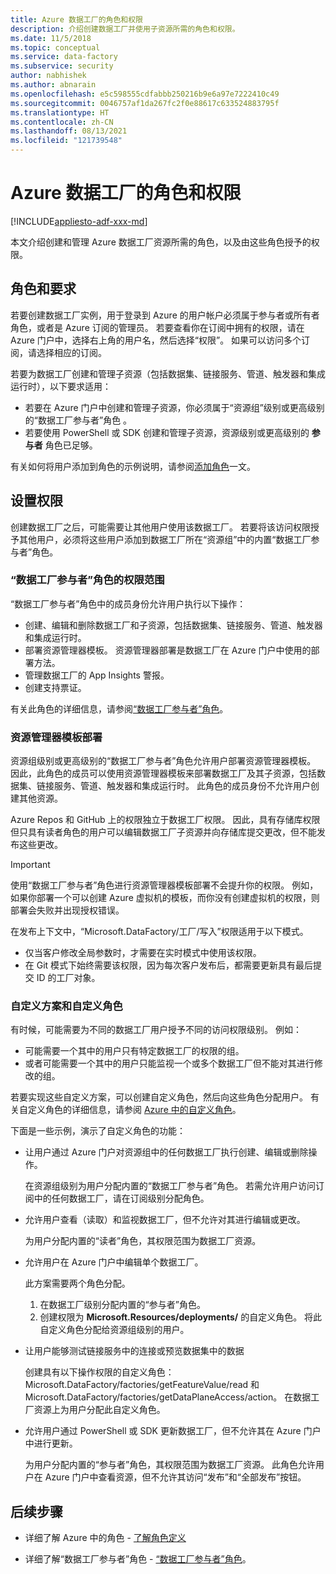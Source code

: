 ```yaml
---
title: Azure 数据工厂的角色和权限
description: 介绍创建数据工厂并使用子资源所需的角色和权限。
ms.date: 11/5/2018
ms.topic: conceptual
ms.service: data-factory
ms.subservice: security
author: nabhishek
ms.author: abnarain
ms.openlocfilehash: e5c598555cdfabbb250216b9e6a97e7222410c49
ms.sourcegitcommit: 0046757af1da267fc2f0e88617c633524883795f
ms.translationtype: HT
ms.contentlocale: zh-CN
ms.lasthandoff: 08/13/2021
ms.locfileid: "121739548"
---
```

# <a name="roles-and-permissions-for-azure-data-factory"></a>Azure 数据工厂的角色和权限

[!INCLUDE[appliesto-adf-xxx-md](includes/appliesto-adf-xxx-md.md)]


本文介绍创建和管理 Azure 数据工厂资源所需的角色，以及由这些角色授予的权限。

## <a name="roles-and-requirements"></a>角色和要求

若要创建数据工厂实例，用于登录到 Azure 的用户帐户必须属于参与者或所有者角色，或者是 Azure 订阅的管理员。   若要查看你在订阅中拥有的权限，请在 Azure 门户中，选择右上角的用户名，然后选择“权限”。 如果可以访问多个订阅，请选择相应的订阅。 

若要为数据工厂创建和管理子资源（包括数据集、链接服务、管道、触发器和集成运行时），以下要求适用：
- 若要在 Azure 门户中创建和管理子资源，你必须属于“资源组”级别或更高级别的“数据工厂参与者”角色 。
- 若要使用 PowerShell 或 SDK 创建和管理子资源，资源级别或更高级别的 **参与者** 角色已足够。

有关如何将用户添加到角色的示例说明，请参阅[添加角色](../cost-management-billing/manage/add-change-subscription-administrator.md)一文。

## <a name="set-up-permissions"></a>设置权限

创建数据工厂之后，可能需要让其他用户使用该数据工厂。 若要将该访问权限授予其他用户，必须将这些用户添加到数据工厂所在“资源组”中的内置“数据工厂参与者”角色。 

### <a name="scope-of-the-data-factory-contributor-role"></a>“数据工厂参与者”角色的权限范围

“数据工厂参与者”角色中的成员身份允许用户执行以下操作：
- 创建、编辑和删除数据工厂和子资源，包括数据集、链接服务、管道、触发器和集成运行时。
- 部署资源管理器模板。 资源管理器部署是数据工厂在 Azure 门户中使用的部署方法。
- 管理数据工厂的 App Insights 警报。
- 创建支持票证。

有关此角色的详细信息，请参阅[“数据工厂参与者”角色](../role-based-access-control/built-in-roles.md#data-factory-contributor)。

### <a name="resource-manager-template-deployment"></a>资源管理器模板部署

资源组级别或更高级别的“数据工厂参与者”角色允许用户部署资源管理器模板。 因此，此角色的成员可以使用资源管理器模板来部署数据工厂及其子资源，包括数据集、链接服务、管道、触发器和集成运行时。 此角色的成员身份不允许用户创建其他资源。

Azure Repos 和 GitHub 上的权限独立于数据工厂权限。 因此，具有存储库权限但只具有读者角色的用户可以编辑数据工厂子资源并向存储库提交更改，但不能发布这些更改。


> [!IMPORTANT]
> 使用“数据工厂参与者”角色进行资源管理器模板部署不会提升你的权限。 例如，如果你部署一个可以创建 Azure 虚拟机的模板，而你没有创建虚拟机的权限，则部署会失败并出现授权错误。

   在发布上下文中，“Microsoft.DataFactory/工厂/写入”权限适用于以下模式。
- 仅当客户修改全局参数时，才需要在实时模式中使用该权限。
- 在 Git 模式下始终需要该权限，因为每次客户发布后，都需要更新具有最后提交 ID 的工厂对象。

### <a name="custom-scenarios-and-custom-roles"></a>自定义方案和自定义角色

有时候，可能需要为不同的数据工厂用户授予不同的访问权限级别。 例如：
- 可能需要一个其中的用户只有特定数据工厂的权限的组。
- 或者可能需要一个其中的用户只能监视一个或多个数据工厂但不能对其进行修改的组。

若要实现这些自定义方案，可以创建自定义角色，然后向这些角色分配用户。 有关自定义角色的详细信息，请参阅 [Azure 中的自定义角色](..//role-based-access-control/custom-roles.md)。

下面是一些示例，演示了自定义角色的功能：

- 让用户通过 Azure 门户对资源组中的任何数据工厂执行创建、编辑或删除操作。

  在资源组级别为用户分配内置的“数据工厂参与者”角色。 若需允许用户访问订阅中的任何数据工厂，请在订阅级别分配角色。

- 允许用户查看（读取）和监视数据工厂，但不允许对其进行编辑或更改。

  为用户分配内置的“读者”角色，其权限范围为数据工厂资源。

- 允许用户在 Azure 门户中编辑单个数据工厂。

  此方案需要两个角色分配。

  1. 在数据工厂级别分配内置的“参与者”角色。
  2. 创建权限为 **Microsoft.Resources/deployments/** 的自定义角色。 将此自定义角色分配给资源组级别的用户。

- 让用户能够测试链接服务中的连接或预览数据集中的数据

    创建具有以下操作权限的自定义角色：Microsoft.DataFactory/factories/getFeatureValue/read 和 Microsoft.DataFactory/factories/getDataPlaneAccess/action。 在数据工厂资源上为用户分配此自定义角色。

- 允许用户通过 PowerShell 或 SDK 更新数据工厂，但不允许其在 Azure 门户中进行更新。

  为用户分配内置的“参与者”角色，其权限范围为数据工厂资源。 此角色允许用户在 Azure 门户中查看资源，但不允许其访问“发布”和“全部发布”按钮。


## <a name="next-steps"></a>后续步骤

- 详细了解 Azure 中的角色 - [了解角色定义](../role-based-access-control/role-definitions.md)

- 详细了解“数据工厂参与者”角色 - [“数据工厂参与者”角色](../role-based-access-control/built-in-roles.md#data-factory-contributor)。
